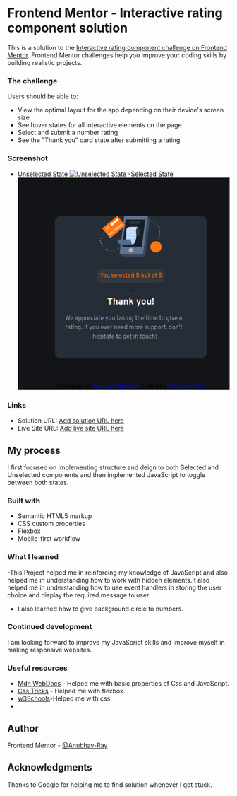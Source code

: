 # Frontend Mentor - Interactive rating component solution

This is a solution to the [Interactive rating component challenge on Frontend Mentor](https://www.frontendmentor.io/challenges/interactive-rating-component-koxpeBUmI). Frontend Mentor challenges help you improve your coding skills by building realistic projects.

### The challenge

Users should be able to:

- View the optimal layout for the app depending on their device's screen size
- See hover states for all interactive elements on the page
- Select and submit a number rating
- See the "Thank you" card state after submitting a rating

### Screenshot

- Unselected State
  <img  src="./Screenshot Unelected.png" alt="Unselected State">
  -Selected State
  <img  src="./Screenshot Selected.png" alt="Selected State">

### Links

- Solution URL: [Add solution URL here](https://your-solution-url.com)
- Live Site URL: [Add live site URL here](https://your-live-site-url.com)

## My process

I first focused on implementing structure and deign to both Selected and Unselected components and then implemented JavaScript to toggle between both states.

### Built with

- Semantic HTML5 markup
- CSS custom properties
- Flexbox
- Mobile-first workflow

### What I learned

-This Project helped me in reinforcing my knowledge of JavaScript and also helped me in understanding how to work with hidden elements.It also helped me in understanding how to use event handlers in storing the user choice and display the required message to user.

- I also learned how to give background circle to numbers.

### Continued development

I am looking forward to improve my JavaScript skills and improve myself in making responsive websites.

### Useful resources

- [Mdn WebDocs](https://developer.mozilla.org/en-US/) - Helped me with basic properties of Css and JavaScript.
- [Css Tricks](https://css-tricks.com/) - Helped me with flexbox.
- [w3Schools](https://www.w3schools.com/)-Helped me with css.
-

## Author

Frontend Mentor - [@Anubhav-Ray](https://www.frontendmentor.io/profile/Anubhav-Ray)

## Acknowledgments

Thanks to Google for helping me to find solution whenever I got stuck.
